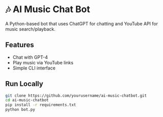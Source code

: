 # 🎶 AI Music Chat Bot

A Python-based bot that uses ChatGPT for chatting and YouTube API for music search/playback.

## Features

- Chat with GPT-4
- Play music via YouTube links
- Simple CLI interface

## Run Locally

```bash
git clone https://github.com/yourusername/ai-music-chatbot.git
cd ai-music-chatbot
pip install -r requirements.txt
python bot.py
